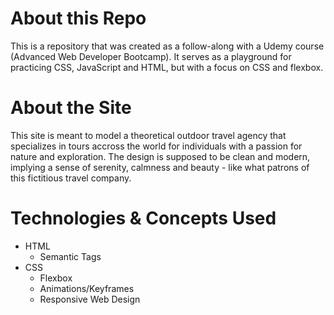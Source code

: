 # About this Repo 

This is a repository that was created as a follow-along with a Udemy course (Advanced Web Developer Bootcamp). It serves as a playground for practicing CSS, JavaScript and HTML, but with a focus on CSS and flexbox. 

# About the Site 

This site is meant to model a theoretical outdoor travel agency that specializes in tours accross the world for individuals with a passion for nature and exploration. The design is supposed to be clean and modern, implying a sense of serenity, calmness and beauty - like what patrons of this fictitious travel company. 

# Technologies & Concepts Used 

* HTML 
    * Semantic Tags 
* CSS 
    * Flexbox 
    * Animations/Keyframes
    * Responsive Web Design 
